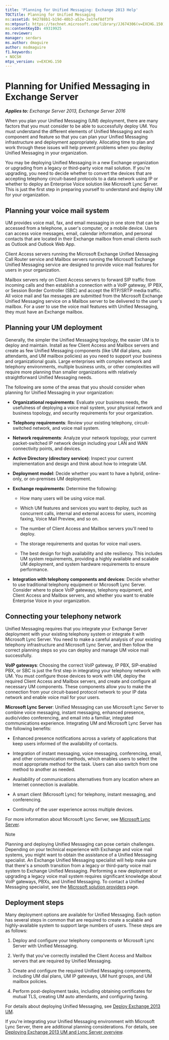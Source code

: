 ```yaml
---
title: 'Planning for Unified Messaging: Exchange 2013 Help'
TOCTitle: Planning for Unified Messaging
ms:assetid: 942788b1-b19d-40b3-a52e-2e1fef8df3f9
ms:mtpsurl: https://technet.microsoft.com/library/JJ674306(v=EXCHG.150)
ms:contentKeyID: 49319925
ms.reviewer: 
manager: serdars
ms.author: dmaguire
author: msdmaguire
f1.keywords:
- NOCSH
mtps_version: v=EXCHG.150
---
```


# Planning for Unified Messaging in Exchange Server

_**Applies to:** Exchange Server 2013, Exchange Server 2016_

When you plan your Unified Messaging (UM) deployment, there are many factors that you must consider to be able to successfully deploy UM. You must understand the different elements of Unified Messaging and each component and feature so that you can plan your Unified Messaging infrastructure and deployment appropriately. Allocating time to plan and work through these issues will help prevent problems when you deploy Unified Messaging in your organization.

You may be deploying Unified Messaging in a new Exchange organization or upgrading from a legacy or third-party voice mail solution. If you're upgrading, you need to decide whether to convert the devices that are accepting telephony circuit-based protocols to a data network using IP or whether to deploy an Enterprise Voice solution like Microsoft Lync Server. This is just the first step in preparing yourself to understand and deploy UM for your organization.

## Planning your voice mail system

UM provides voice mail, fax, and email messaging in one store that can be accessed from a telephone, a user's computer, or a mobile device. Users can access voice messages, email, calendar information, and personal contacts that are located in their Exchange mailbox from email clients such as Outlook and Outlook Web App.

Client Access servers running the Microsoft Exchange Unified Messaging Call Router service and Mailbox servers running the Microsoft Exchange Unified Messaging service are designed to provide voice mail features for users in your organization.

Mailbox servers rely on Client Access servers to forward SIP traffic from incoming calls and then establish a connection with a VoIP gateway, IP PBX, or Session Border Controller (SBC) and accept the RTP/SRTP media traffic. All voice mail and fax messages are submitted from the Microsoft Exchange Unified Messaging service on a Mailbox server to be delivered to the user's mailbox. For a user to use the voice mail features with Unified Messaging, they must have an Exchange mailbox.

## Planning your UM deployment

Generally, the simpler the Unified Messaging topology, the easier UM is to deploy and maintain. Install as few Client Access and Mailbox servers and create as few Unified Messaging components (like UM dial plans, auto attendants, and UM mailbox policies) as you need to support your business and organizational goals. Large enterprises with complex network and telephony environments, multiple business units, or other complexities will require more planning than smaller organizations with relatively straightforward Unified Messaging needs.

The following are some of the areas that you should consider when planning for Unified Messaging in your organization:

- **Organizational requirements**: Evaluate your business needs, the usefulness of deploying a voice mail system, your physical network and business topology, and security requirements for your organization.

- **Telephony requirements**: Review your existing telephony, circuit-switched network, and voice mail system.

- **Network requirements**: Analyze your network topology, your current packet-switched IP network design including your LAN and WAN connectivity points, and devices.

- **Active Directory (directory service)**: Inspect your current implementation and design and think about how to integrate UM.

- **Deployment model**: Decide whether you want to have a hybrid, online-only, or on-premises UM deployment.

- **Exchange requirements**: Determine the following:

  - How many users will be using voice mail.

  - Which UM features and services you want to deploy, such as concurrent calls, internal and external access for users, incoming faxing, Voice Mail Preview, and so on.

  - The number of Client Access and Mailbox servers you'll need to deploy.

  - The storage requirements and quotas for voice mail users.

  - The best design for high availability and site resiliency. This includes UM system requirements, providing a highly available and scalable UM deployment, and system hardware requirements to ensure performance.

- **Integration with telephony components and devices**: Decide whether to use traditional telephony equipment or Microsoft Lync Server. Consider where to place VoIP gateways, telephony equipment, and Client Access and Mailbox servers, and whether you want to enable Enterprise Voice in your organization.

## Connecting your telephony network

Unified Messaging requires that you integrate your Exchange Server deployment with your existing telephony system or integrate it with Microsoft Lync Server. You need to make a careful analysis of your existing telephony infrastructure and Microsoft Lync Server, and then follow the correct planning steps so you can deploy and manage UM voice mail successfully.

**VoIP gateways**: Choosing the correct VoIP gateway, IP PBX, SIP-enabled PBX, or SBC is just the first step in integrating your telephony network with UM. You must configure those devices to work with UM, deploy the required Client Access and Mailbox servers, and create and configure all necessary UM components. These components allow you to make the connection from your circuit-based protocol network to your IP data network and enable voice mail for your users.

**Microsoft Lync Server**: Unified Messaging can use Microsoft Lync Server to combine voice messaging, instant messaging, enhanced presence, audio/video conferencing, and email into a familiar, integrated communications experience. Integrating UM and Microsoft Lync Server has the following benefits:

- Enhanced presence notifications across a variety of applications that keep users informed of the availability of contacts.

- Integration of instant messaging, voice messaging, conferencing, email, and other communication methods, which enables users to select the most appropriate method for the task. Users can also switch from one method to another as needed.

- Availability of communications alternatives from any location where an Internet connection is available.

- A smart client (Microsoft Lync) for telephony, instant messaging, and conferencing.

- Continuity of the user experience across multiple devices.

For more information about Microsoft Lync Server, see [Microsoft Lync Server](/lyncserver/microsoft-lync-server-2013).

> [!NOTE]
> Planning and deploying Unified Messaging can pose certain challenges. Depending on your technical experience with Exchange and voice mail systems, you might want to obtain the assistance of a Unified Messaging specialist. An Exchange Unified Messaging specialist will help make sure that there's a smooth transition from a legacy or third-party voice mail system to Exchange Unified Messaging. Performing a new deployment or upgrading a legacy voice mail system requires significant knowledge about VoIP gateways, PBXs, and Unified Messaging. To contact a Unified Messaging specialist, see the [Microsoft solution providers](https://www.microsoft.com/solution-providers/) page.

## Deployment steps

Many deployment options are available for Unified Messaging. Each option has several steps in common that are required to create a scalable and highly-available system to support large numbers of users. These steps are as follows:

1. Deploy and configure your telephony components or Microsoft Lync Server with Unified Messaging.

2. Verify that you've correctly installed the Client Access and Mailbox servers that are required by Unified Messaging.

3. Create and configure the required Unified Messaging components, including UM dial plans, UM IP gateways, UM hunt groups, and UM mailbox policies.

4. Perform post-deployment tasks, including obtaining certificates for mutual TLS, creating UM auto attendants, and configuring faxing.

For details about deploying Unified Messaging, see [Deploy Exchange 2013 UM](deploy-exchange-2013-um-exchange-2013-help.md).

If you're integrating your Unified Messaging environment with Microsoft Lync Server, there are additional planning considerations. For details, see [Deploying Exchange 2013 UM and Lync Server overview](deploying-exchange-2013-um-and-lync-server-overview-exchange-2013-help.md).
